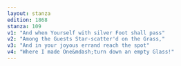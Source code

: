 ```yaml
---
layout: stanza
edition: 1868
stanza: 109
v1: "And when Yourself with silver Foot shall pass"
v2: "Among the Guests Star-scatter'd on the Grass,"
v3: "And in your joyous errand reach the spot"
v4: "Where I made One&mdash;turn down an empty Glass!"
---
```


